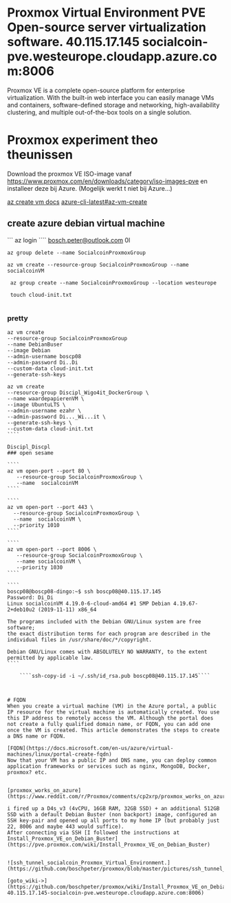 # Proxmox Virtual Environment PVE  Open-source server virtualization software. 40.115.17.145 socialcoin-pve.westeurope.cloudapp.azure.com:8006

Proxmox VE is a complete open-source platform for enterprise virtualization. With the built-in web interface you can easily manage VMs and containers, software-defined storage and networking, high-availability clustering, and multiple out-of-the-box tools on a single solution.


# Proxmox experiment  theo theunissen

Download the proxmox VE ISO-image vanaf https://www.proxmox.com/en/downloads/category/iso-images-pve 
en installeer deze bij Azure. (Mogelijk werkt t niet bij Azure…)

[az create vm docs](https://docs.microsoft.com/en-us/cli/azure/vm?view=azure-cli-latest)
[azure-cli-latest#az-vm-create](https://docs.microsoft.com/en-us/cli/azure/vm?view=azure-cli-latest#az-vm-create)

## create azure debian virtual machine
``` az login ````  bosch.peter@outlook.com 0l

```` az group delete --name SocialcoinProxmoxGroup ````

```` az vm create --resource-group SocialcoinProxmoxGroup --name socialcoinVM ````

```` az group create --name SocialcoinProxmoxGroup --location westeurope````

```` touch cloud-init.txt````

````az vm create   --resource-group SocialcoinProxmoxGroup    --name  DebianBuster   --image Debian   --admin-username boscp08   --admin-password Di_Di   --custom-data cloud-init.txt   --generate-ssh-keys 
````

### pretty
````
az vm create
--resource-group SocialcoinProxmoxGroup
--name DebianBuser
--image Debian
--admin-username boscp08
--admin-password Di..Di
--custom-data cloud-init.txt
--generate-ssh-keys
````

`````
az vm create
--resource-group Discipl_Wigo4it_DockerGroup \
--name waardepapierenVM \
--image UbuntuLTS \
--admin-username ezahr \
--admin-password Di..._Wi...it \
--generate-ssh-keys \
--custom-data cloud-init.txt
````

Discipl_Discpl
### open sesame

````
az vm open-port --port 80 \
   --resource-group SocialcoinProxmoxGroup \
   --name  socialcoinVM
````

````
az vm open-port --port 443 \
  --resource-group SocialcoinProxmoxGroup \
  --name  socialcoinVM \
  --priority 1010
````

````
az vm open-port --port 8006 \
   --resource-group SocialcoinProxmoxGroup \
   --name socialcoinVM \
   --priority 1030
````

````
boscp08@boscp08-dingo:~$ ssh boscp08@40.115.17.145
Password: Di_Di
Linux socialcoinVM 4.19.0-6-cloud-amd64 #1 SMP Debian 4.19.67-2+deb10u2 (2019-11-11) x86_64

The programs included with the Debian GNU/Linux system are free software;
the exact distribution terms for each program are described in the
individual files in /usr/share/doc/*/copyright.

Debian GNU/Linux comes with ABSOLUTELY NO WARRANTY, to the extent
permitted by applicable law.
````

	````ssh-copy-id -i ~/.ssh/id_rsa.pub boscp08@40.115.17.145````
   
   

# FQDN
When you create a virtual machine (VM) in the Azure portal, a public IP resource for the virtual machine is automatically created. You use this IP address to remotely access the VM. Although the portal does not create a fully qualified domain name, or FQDN, you can add one once the VM is created. This article demonstrates the steps to create a DNS name or FQDN.

[FQDN](https://docs.microsoft.com/en-us/azure/virtual-machines/linux/portal-create-fqdn)
Now that your VM has a public IP and DNS name, you can deploy common application frameworks or services such as nginx, MongoDB, Docker, proxmox? etc.


[proxmox_works_on_azure](https://www.reddit.com/r/Proxmox/comments/cp2xrp/proxmox_works_on_azure/)

i fired up a D4s_v3 (4vCPU, 16GB RAM, 32GB SSD) + an additional 512GB SSD with a default Debian Buster (non backport) image, configured an SSH key-pair and opened up all ports to my home IP (but probably just 22, 8006 and maybe 443 would suffice).
After connecting via SSH [I followed the instructions at Install_Proxmox_VE_on_Debian_Buster](https://pve.proxmox.com/wiki/Install_Proxmox_VE_on_Debian_Buster)


![ssh_tunnel_socialcoin_Proxmox_Virtual_Environment.](https://github.com/boschpeter/proxmox/blob/master/pictures/ssh_tunnel_socialcoin_Proxmox_Virtual_Environment.png)

[goto_wiki->](https://github.com/boschpeter/proxmox/wiki/Install_Proxmox_VE_on_Debian_Buster-40.115.17.145-socialcoin-pve.westeurope.cloudapp.azure.com:8006)
